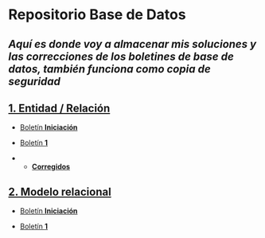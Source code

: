 # Repositorio Base de Datos

## _Aquí es donde voy a almacenar mis soluciones y las correcciones de los boletines de base de datos, también funciona como copia de seguridad_

## [1. Entidad / Relación]()

- [Boletín **Iniciación**](https://github.com/sbFranj/BBDD/tree/main/Boletines/Boletin%20Iniciacion)

- [Boletín **1**](https://github.com/sbFranj/BBDD/tree/main/Boletines/Boletin%201)

- - [**Corregidos**](https://github.com/sbFranj/BBDD/tree/main/Boletines/Boletin%201/Corregidos)


## [2. Modelo relacional](https://github.com/sbFranj/BBDD/tree/main/Boletines/Modelo%20relacional)


- [Boletín **Iniciación**](https://github.com/sbFranj/BBDD/blob/main/Boletines/Modelo%20relacional/Boletin%20iniciacion.pdf)

- [Boletín **1**](https://github.com/sbFranj/BBDD/blob/main/Boletines/Modelo%20relacional/Boletin%201.pdf)
